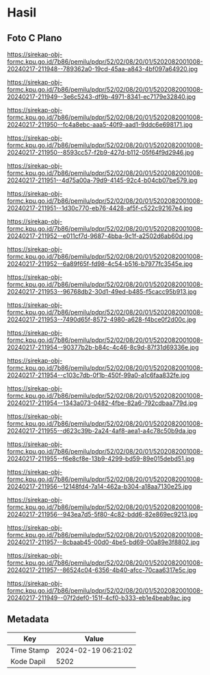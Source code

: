# Hasil

## Foto C Plano

https://sirekap-obj-formc.kpu.go.id/7b86/pemilu/pdpr/52/02/08/20/01/5202082001008-20240217-211948--789362a0-19cd-45aa-a843-4bf097a64920.jpg

https://sirekap-obj-formc.kpu.go.id/7b86/pemilu/pdpr/52/02/08/20/01/5202082001008-20240217-211949--3e6c5243-df9b-4971-8341-ec7179e32840.jpg

https://sirekap-obj-formc.kpu.go.id/7b86/pemilu/pdpr/52/02/08/20/01/5202082001008-20240217-211950--fc4a8ebc-aaa5-40f9-aad1-9ddc6e698171.jpg

https://sirekap-obj-formc.kpu.go.id/7b86/pemilu/pdpr/52/02/08/20/01/5202082001008-20240217-211950--8593cc57-f2b9-427d-b112-05f64f9d2946.jpg

https://sirekap-obj-formc.kpu.go.id/7b86/pemilu/pdpr/52/02/08/20/01/5202082001008-20240217-211951--4d75a00a-79d9-4145-92c4-b04cb07be579.jpg

https://sirekap-obj-formc.kpu.go.id/7b86/pemilu/pdpr/52/02/08/20/01/5202082001008-20240217-211951--1d30c770-eb76-4428-af5f-c522c92167e4.jpg

https://sirekap-obj-formc.kpu.go.id/7b86/pemilu/pdpr/52/02/08/20/01/5202082001008-20240217-211952--e011cf7d-9687-4bba-9c1f-a2502d6ab60d.jpg

https://sirekap-obj-formc.kpu.go.id/7b86/pemilu/pdpr/52/02/08/20/01/5202082001008-20240217-211952--6a89f65f-fd98-4c54-b516-b7977fc3545e.jpg

https://sirekap-obj-formc.kpu.go.id/7b86/pemilu/pdpr/52/02/08/20/01/5202082001008-20240217-211953--96768db2-30d1-49ed-b485-f5cacc95b913.jpg

https://sirekap-obj-formc.kpu.go.id/7b86/pemilu/pdpr/52/02/08/20/01/5202082001008-20240217-211953--7490d65f-8572-4980-a628-f4bce0f2d00c.jpg

https://sirekap-obj-formc.kpu.go.id/7b86/pemilu/pdpr/52/02/08/20/01/5202082001008-20240217-211954--90377b2b-b84c-4c46-8c9d-87f31d69336e.jpg

https://sirekap-obj-formc.kpu.go.id/7b86/pemilu/pdpr/52/02/08/20/01/5202082001008-20240217-211954--c103c7db-0f1b-450f-99a0-a1c6faa832fe.jpg

https://sirekap-obj-formc.kpu.go.id/7b86/pemilu/pdpr/52/02/08/20/01/5202082001008-20240217-211954--1343a073-0482-4fbe-82a6-792cdbaa779d.jpg

https://sirekap-obj-formc.kpu.go.id/7b86/pemilu/pdpr/52/02/08/20/01/5202082001008-20240217-211955--d623c39b-2a24-4af8-aea1-a4c78c50b9da.jpg

https://sirekap-obj-formc.kpu.go.id/7b86/pemilu/pdpr/52/02/08/20/01/5202082001008-20240217-211955--f6e8cf8e-13b9-4299-bd59-89e015debd51.jpg

https://sirekap-obj-formc.kpu.go.id/7b86/pemilu/pdpr/52/02/08/20/01/5202082001008-20240217-211956--12148fd4-7a14-462a-b304-a18aa7130e25.jpg

https://sirekap-obj-formc.kpu.go.id/7b86/pemilu/pdpr/52/02/08/20/01/5202082001008-20240217-211956--943ea7d5-5f80-4c82-bdd6-82e869ec9213.jpg

https://sirekap-obj-formc.kpu.go.id/7b86/pemilu/pdpr/52/02/08/20/01/5202082001008-20240217-211957--8cbaab45-00d0-4be5-bd69-00a89e3f8802.jpg

https://sirekap-obj-formc.kpu.go.id/7b86/pemilu/pdpr/52/02/08/20/01/5202082001008-20240217-211957--86524c04-6356-4b40-afcc-70caa6317e5c.jpg

https://sirekap-obj-formc.kpu.go.id/7b86/pemilu/pdpr/52/02/08/20/01/5202082001008-20240217-211949--07f2def0-151f-4cf0-b333-eb1e4beab9ac.jpg


## Metadata

| Key        | Value               |
| ---------- | ------------------- |
| Time Stamp | 2024-02-19 06:21:02 |
| Kode Dapil | 5202                |



